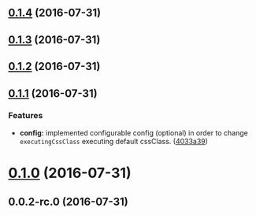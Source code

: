 <a name="0.1.4"></a>
## [0.1.4](https://github.com/sketch7/ssv-ng2-command/compare/0.1.3...v0.1.4) (2016-07-31)



<a name="0.1.3"></a>
## [0.1.3](https://github.com/sketch7/ssv-ng2-command/compare/0.1.2...0.1.3) (2016-07-31)



<a name="0.1.2"></a>
## [0.1.2](https://github.com/sketch7/ssv-ng2-command/compare/0.1.1...0.1.2) (2016-07-31)



<a name="0.1.1"></a>
## [0.1.1](https://github.com/sketch7/ssv-ng2-command/compare/0.1.0...0.1.1) (2016-07-31)


### Features

* **config:** implemented configurable config (optional) in order to change `executingCssClass` executing default cssClass. ([4033a39](https://github.com/sketch7/ssv-ng2-command/commit/4033a39))



<a name="0.1.0"></a>
# [0.1.0](https://github.com/sketch7/ssv-ng2-command/compare/0.0.2-rc.0...0.1.0) (2016-07-31)



<a name="0.0.2-rc.0"></a>
## 0.0.2-rc.0 (2016-07-31)



